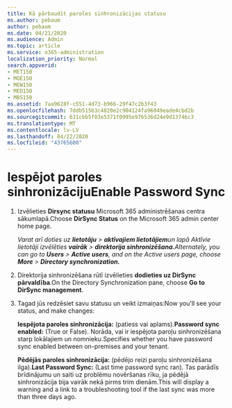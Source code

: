 ```yaml
---
title: Kā pārbaudīt paroles sinhronizācijas statusu
ms.author: pebaum
author: pebaum
ms.date: 04/21/2020
ms.audience: Admin
ms.topic: article
ms.service: o365-administration
localization_priority: Normal
search.appverid:
- MET150
- MOE150
- MEW150
- MED150
- MBS150
ms.assetid: 7aa9628f-c551-4d73-b966-29f47c2b3f43
ms.openlocfilehash: 7ddb515b3c4820e2c904124fa96049eade4cbd2b
ms.sourcegitcommit: 631cbb5f03e5371f0995e976536d24e9d13746c3
ms.translationtype: MT
ms.contentlocale: lv-LV
ms.lasthandoff: 04/22/2020
ms.locfileid: "43765600"
---
```

# <a name="enable-password-sync"></a><span data-ttu-id="d4985-102">Iespējot paroles sinhronizāciju</span><span class="sxs-lookup"><span data-stu-id="d4985-102">Enable Password Sync</span></span>

1.  <span data-ttu-id="d4985-103">Izvēlieties **Dirsync statusu** Microsoft 365 administrēšanas centra sākumlapā.</span><span class="sxs-lookup"><span data-stu-id="d4985-103">Choose **DirSync Status** on the Microsoft 365 admin center home page.</span></span> 
    
     <span data-ttu-id="d4985-104">*Varat arī doties uz **lietotāju** \> **aktīvajiem lietotājiem**un lapā Aktīvie lietotāji izvēlēties **vairāk** \> **direktorija sinhronizēšana.***</span><span class="sxs-lookup"><span data-stu-id="d4985-104">*Alternately, you can go to **Users** \> **Active users**, and on the Active users page, choose **More** \> **Directory synchronization.***</span></span> 
    
2. <span data-ttu-id="d4985-105">Direktorija sinhronizēšana rūtī izvēlieties **dodieties uz DirSync pārvaldība**.</span><span class="sxs-lookup"><span data-stu-id="d4985-105">On the Directory Synchronization pane, choose **Go to DirSync management**.</span></span> 
    
3. <span data-ttu-id="d4985-106">Tagad jūs redzēsiet savu statusu un veikt izmaiņas:</span><span class="sxs-lookup"><span data-stu-id="d4985-106">Now you'll see your status, and make changes:</span></span>
    
    <span data-ttu-id="d4985-107">**Iespējota paroles sinhronizācija:** (patiess vai aplams).</span><span class="sxs-lookup"><span data-stu-id="d4985-107">**Password sync enabled:** (True or False).</span></span> <span data-ttu-id="d4985-108">Norāda, vai ir iespējota paroļu sinhronizēšana starp lokālajiem un nomnieku.</span><span class="sxs-lookup"><span data-stu-id="d4985-108">Specifies whether you have password sync enabled between on-premises and your tenant.</span></span> 
    
    <span data-ttu-id="d4985-109">**Pēdējās paroles sinhronizācija:** (pēdējo reizi paroļu sinhronizēšana ilga).</span><span class="sxs-lookup"><span data-stu-id="d4985-109">**Last Password Sync:** (Last time password sync ran).</span></span> <span data-ttu-id="d4985-110">Tas parādīs brīdinājumu un saiti uz problēmu novēršanas rīku, ja pēdējā sinhronizācija bija vairāk nekā pirms trim dienām.</span><span class="sxs-lookup"><span data-stu-id="d4985-110">This will display a warning and a link to a troubleshooting tool if the last sync was more than three days ago.</span></span> 
    

